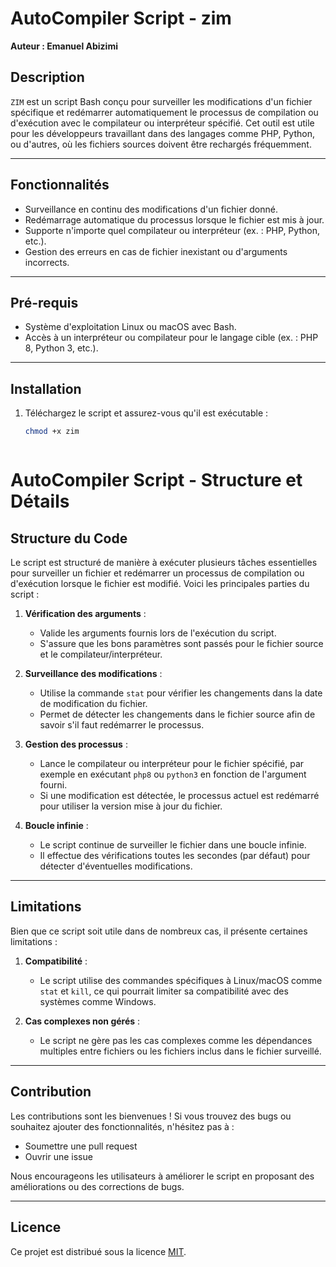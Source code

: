 # AutoCompiler Script - zim

**Auteur : Emanuel Abizimi**

## Description

`ZIM` est un script Bash conçu pour surveiller les modifications d'un fichier spécifique et redémarrer automatiquement le processus de compilation ou d'exécution avec le compilateur ou interpréteur spécifié. Cet outil est utile pour les développeurs travaillant dans des langages comme PHP, Python, ou d'autres, où les fichiers sources doivent être rechargés fréquemment.

---

## Fonctionnalités

- Surveillance en continu des modifications d'un fichier donné.
- Redémarrage automatique du processus lorsque le fichier est mis à jour.
- Supporte n'importe quel compilateur ou interpréteur (ex. : PHP, Python, etc.).
- Gestion des erreurs en cas de fichier inexistant ou d'arguments incorrects.

---

## Pré-requis

- Système d'exploitation Linux ou macOS avec Bash.
- Accès à un interpréteur ou compilateur pour le langage cible (ex. : PHP 8, Python 3, etc.).

---

## Installation

1. Téléchargez le script et assurez-vous qu'il est exécutable :
   ```bash
   chmod +x zim



# AutoCompiler Script - Structure et Détails

## Structure du Code

Le script est structuré de manière à exécuter plusieurs tâches essentielles pour surveiller un fichier et redémarrer un processus de compilation ou d'exécution lorsque le fichier est modifié. Voici les principales parties du script :

1. **Vérification des arguments** :
   - Valide les arguments fournis lors de l'exécution du script.
   - S'assure que les bons paramètres sont passés pour le fichier source et le compilateur/interpréteur.

2. **Surveillance des modifications** :
   - Utilise la commande `stat` pour vérifier les changements dans la date de modification du fichier.
   - Permet de détecter les changements dans le fichier source afin de savoir s'il faut redémarrer le processus.

3. **Gestion des processus** :
   - Lance le compilateur ou interpréteur pour le fichier spécifié, par exemple en exécutant `php8` ou `python3` en fonction de l'argument fourni.
   - Si une modification est détectée, le processus actuel est redémarré pour utiliser la version mise à jour du fichier.

4. **Boucle infinie** :
   - Le script continue de surveiller le fichier dans une boucle infinie.
   - Il effectue des vérifications toutes les secondes (par défaut) pour détecter d'éventuelles modifications.

---

## Limitations

Bien que ce script soit utile dans de nombreux cas, il présente certaines limitations :

1. **Compatibilité** :
   - Le script utilise des commandes spécifiques à Linux/macOS comme `stat` et `kill`, ce qui pourrait limiter sa compatibilité avec des systèmes comme Windows.
   
2. **Cas complexes non gérés** :
   - Le script ne gère pas les cas complexes comme les dépendances multiples entre fichiers ou les fichiers inclus dans le fichier surveillé.

---

## Contribution

Les contributions sont les bienvenues ! Si vous trouvez des bugs ou souhaitez ajouter des fonctionnalités, n'hésitez pas à :

- Soumettre une pull request
- Ouvrir une issue

Nous encourageons les utilisateurs à améliorer le script en proposant des améliorations ou des corrections de bugs.

---

## Licence

Ce projet est distribué sous la licence [MIT](LICENSE).

